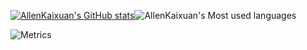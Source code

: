 [![AllenKaixuan's GitHub stats](https://github-readme-stats.vercel.app/api?username=AllenKaixuan)](https://github.com/anuraghazra/github-readme-stats)![AllenKaixuan's Most used languages](https://github-readme-stats.vercel.app/api/top-langs/?username=AllenKaixuan&layout=compact&hide_border=true&langs_count=10)

![Metrics](https://metrics.lecoq.io/AllenKaixuan?template=classic&base.indepth=false&base.hireable=false&config.timezone=Asia%2FShanghai)


